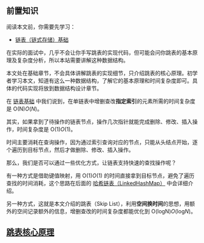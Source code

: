 ## 前置知识

阅读本文前，你需要先学习：

- [链表（链式存储）基础](https://labuladong.online/algo/data-structure-basic/linkedlist-basic/)

在实际的面试中，几乎不会让你手写跳表的实现代码，但可能会问你跳表的基本原理及复杂度分析，所以本站需要讲解这种数据结构。

本文处在基础章节，不会具体讲解跳表的实现细节，只介绍跳表的核心原理。初学者学习本文，知道有这么一种数据结构，了解它的基本原理和时间复杂度即可。具体的代码实现将放到数据结构设计章节。

在 [链表基础](https://labuladong.online/algo/data-structure-basic/linkedlist-basic/) 中我们说到，在单链表中增删查改**指定索引**的元素所需的时间复杂度是 O(N)*O*(*N*)。

其实，如果拿到了待操作的链表节点，操作几次指针就能完成删除、修改、插入操作，时间复杂度是 O(1)*O*(1)。

时间主要消耗在查询操作，因为通过索引查询对应的节点，只能从头结点开始，逐个遍历到目标节点，然后才做删除、修改、插入操作。

那么，我们是否可以通过一些优化方式，让链表支持快速的查找操作呢？

有一种方式是借助键值映射，用 O(1)*O*(1) 的时间直接拿到目标节点，避免了遍历查找的时间消耗，这个思路在后面的 [哈希链表（LinkedHashMap）](https://labuladong.online/algo/data-structure-basic/hashtable-with-linked-list/) 中会详细介绍。

另一种方式，这就是本文介绍的跳表（Skip List），利用**空间换时间**的思想，用额外的空间记录额外的信息，增删查改的时间复杂度都能优化到 O(log⁡N)*O*(log*N*)。

## [跳表核心原理](https://labuladong.online/algo/data-structure-basic/skip-list-basic/#跳表核心原理)